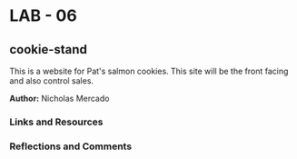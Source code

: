 # LAB - 06

## cookie-stand

This is a website for Pat's salmon cookies. This site will be the front facing and also control sales.

__Author:__ Nicholas Mercado

### __Links and Resources__


### __Reflections and Comments__

